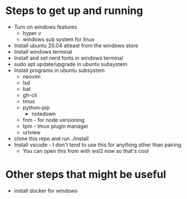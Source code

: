 # Steps to get up and running
- Turn on windows features
  - hyper v
  - windows sub system for linux
- Install ubuntu 20.04 atleast from the windows store
- Install windows terminal
- Install and set nerd fonts in windows terminal
- sudo apt update/upgrade in ubuntu subsystem
- Install programs in ubuntu subsystem
  - neovim
  - lsd
  - bat
  - gh-cli
  - tmux
  - python-pip
    - notedown
  - fnm - for node versioning
  - tpm - tmux plugin manager
  - urlview
- clone this repo and run ./install
- Install vscode - I don't tend to use this for anything other than pairing
  - You can open this from with wsl2 now so that's cool

# Other steps that might be useful
- install docker for windows

